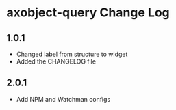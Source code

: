 # axobject-query Change Log

## 1.0.1

- Changed label from structure to widget
- Added the CHANGELOG file

## 2.0.1

- Add NPM and Watchman configs
